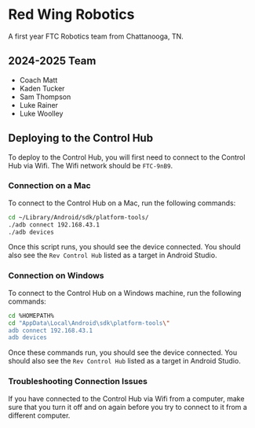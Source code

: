 # Red Wing Robotics

A first year FTC Robotics team from Chattanooga, TN.

## 2024-2025 Team
- Coach Matt
- Kaden Tucker
- Sam Thompson
- Luke Rainer
- Luke Woolley

## Deploying to the Control Hub

To deploy to the Control Hub, you will first need to connect to the Control Hub via Wifi. The Wifi network should be `FTC-9nB9`.

### Connection on a Mac

To connect to the Control Hub on a Mac, run the following commands:

```bash
cd ~/Library/Android/sdk/platform-tools/
./adb connect 192.168.43.1
./adb devices
```
Once this script runs, you should see the device connected. You should also see the `Rev Control Hub` listed as a target in Android Studio.

### Connection on Windows

To connect to the Control Hub on a Windows machine, run the following commands:

```bash
cd %HOMEPATH%
cd "AppData\Local\Android\sdk\platform-tools\"
adb connect 192.168.43.1
adb devices
```

Once these commands run, you should see the device connected. You should also see the `Rev Control Hub` listed as a target in Android Studio.

### Troubleshooting Connection Issues

If you have connected to the Control Hub via Wifi from a computer, make sure that you turn it off and on again before you try to connect to it from a different computer.